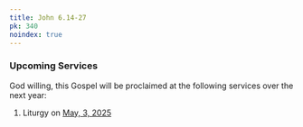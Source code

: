 ```yaml
---
title: John 6.14-27
pk: 340
noindex: true
---
```


### Upcoming Services

God willing, this Gospel will be proclaimed at the following services over the next year:


1. Liturgy on [May,  3, 2025](https://orthocal.info/readings/gregorian/2025/05/03/)
